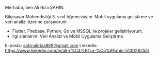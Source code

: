 Merhaba, ben Ali Rıza ŞAHİN.

Bilgisayar Mühendisliği 3. sınıf öğrencisiyim. Mobil uygulama geliştirme ve veri analizi üzerine çalışıyorum.

- Flutter, Firebase, Python, Go ve MSSQL ile projeler geliştiriyorum.
- İlgi alanlarım: Veri Analizi ve Mobil Uygulama Geliştirme.

E-posta: [sahinaliriza888@gmail.com](mailto:sahinaliriza888@gmail.com)
Linkedin: https://www.linkedin.com/in/ali-r%C4%B1za-%C5%9Fahin-510026255/
